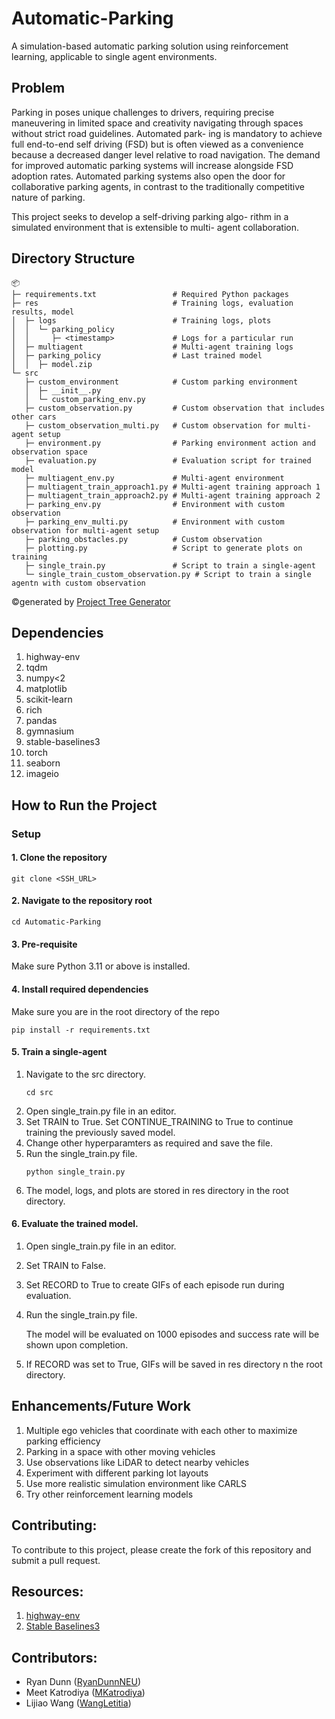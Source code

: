 # Automatic-Parking
A simulation-based automatic parking solution using reinforcement learning, applicable to single agent environments.

## Problem
Parking in poses unique challenges to drivers, requiring
precise maneuvering in limited space and creativity navigating
through spaces without strict road guidelines. Automated park-
ing is mandatory to achieve full end-to-end self driving (FSD)
but is often viewed as a convenience because a decreased
danger level relative to road navigation. The demand for
improved automatic parking systems will increase alongside
FSD adoption rates. Automated parking systems also open
the door for collaborative parking agents, in contrast to the
traditionally competitive nature of parking.

This project seeks to develop a self-driving parking algo-
rithm in a simulated environment that is extensible to multi-
agent collaboration.

## Directory Structure
```
📦 
├─ requirements.txt                 # Required Python packages
├─ res                              # Training logs, evaluation results, model
│  ├─ logs                          # Training logs, plots
│  │  └─ parking_policy
│  │     ├─ <timestamp>             # Logs for a particular run
│  ├─ multiagent                    # Multi-agent training logs
│  ├─ parking_policy                # Last trained model
│  │  ├─ model.zip
└─ src
   ├─ custom_environment            # Custom parking environment
   │  ├─ __init__.py
   │  └─ custom_parking_env.py
   ├─ custom_observation.py         # Custom observation that includes other cars
   ├─ custom_observation_multi.py   # Custom observation for multi-agent setup
   ├─ environment.py                # Parking environment action and observation space
   ├─ evaluation.py                 # Evaluation script for trained model
   ├─ multiagent_env.py             # Multi-agent environment
   ├─ multiagent_train_approach1.py # Multi-agent training approach 1
   ├─ multiagent_train_approach2.py # Multi-agent training approach 2
   ├─ parking_env.py                # Environment with custom observation
   ├─ parking_env_multi.py          # Environment with custom observation for multi-agent setup
   ├─ parking_obstacles.py          # Custom observation
   ├─ plotting.py                   # Script to generate plots on training 
   ├─ single_train.py               # Script to train a single-agent
   └─ single_train_custom_observation.py # Script to train a single agentn with custom observation
```
©generated by [Project Tree Generator](https://woochanleee.github.io/project-tree-generator)

## Dependencies
1. highway-env
2. tqdm
3. numpy<2
4. matplotlib
5. scikit-learn
6. rich
7. pandas
8. gymnasium
9. stable-baselines3
10. torch
11. seaborn
12. imageio

## How to Run the Project
### Setup
#### 1. Clone the repository
```
git clone <SSH_URL>
```
#### 2. Navigate to the repository root
```
cd Automatic-Parking
```
#### 3. Pre-requisite
Make sure Python 3.11 or above is installed.

#### 4. Install required dependencies
Make sure you are in the root directory of the repo
```
pip install -r requirements.txt
```

#### 5. Train a single-agent
1. Navigate to the src directory.
    ```
    cd src
    ```
2. Open single_train.py file in an editor.
3. Set TRAIN to True. Set CONTINUE_TRAINING to True to continue training the previously saved model.
4. Change other hyperparamters as required and save the file.
5. Run the single_train.py file.
   ```
   python single_train.py
   ```
6. The model, logs, and plots are stored in res directory in the root directory.

#### 6. Evaluate the trained model.
1. Open single_train.py file in an editor.
2. Set TRAIN to False.
3. Set RECORD to True to create GIFs of each episode run during evaluation.
4. Run the single_train.py file.
   
   The model will be evaluated on 1000 episodes and success rate will be shown upon completion.
5. If RECORD was set to True, GIFs will be saved in res directory n the root directory.


## Enhancements/Future Work
1. Multiple ego vehicles that coordinate with each other to maximize parking efficiency
2. Parking in a space with other moving vehicles
3. Use observations like LiDAR to detect nearby vehicles
4. Experiment with different parking lot layouts
5. Use more realistic simulation environment like CARLS
6. Try other reinforcement learning models

## Contributing:
To contribute to this project, please create the fork of this repository and submit a pull request.

## Resources:
1. [highway-env](https://highway-env.farama.org/#)
2. [Stable Baselines3](https://stable-baselines3.readthedocs.io/en/master/index.html)

## Contributors:
* Ryan Dunn ([RyanDunnNEU](https://github.com/RyanDunnNEU))
* Meet Katrodiya ([MKatrodiya](https://github.com/MKatrodiya))
* Lijiao Wang ([WangLetitia](https://github.com/WangLetitia))
